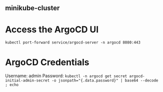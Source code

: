 ## minikube-cluster
# Access the ArgoCD UI
``kubectl port-forward service/argocd-server -n argocd 8080:443``

# ArgoCD Credentials
Username: admin
Password: ``kubectl -n argocd get secret argocd-initial-admin-secret -o jsonpath="{.data.password}" | base64 --decode ; echo``
